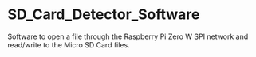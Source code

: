 # SD_Card_Detector_Software

Software to open a file through the Raspberry Pi Zero W SPI network and read/write to the Micro SD Card files.
